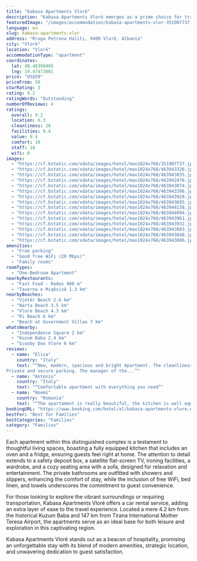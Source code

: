 ```yaml
---
title: "Kabasa Apartments Vlorë"
description: "Kabasa Apartments Vlorë emerges as a prime choice for travelers seeking comfort and convenience in the heart of Vlorë, situated just 3."
featuredImage: "/images/accommodation/kabasa-apartments-vlor-351907737.jpg"
language: en
slug: kabasa-apartments-vlor
address: "Rruga Petrona Haliti, 9400 Vlorë, Albania"
city: "Vlorë"
location: "Vlorë"
accommodationType: "apartment"
coordinates:
  lat: 40.48396895
  lng: 19.47473001
price: "US$59"
priceFrom: 59
starRating: 3
rating: 9.2
ratingWords: "Outstanding"
numberOfReviews: 4
ratings:
  overall: 9.2
  location: 6.3
  cleanliness: 10
  facilities: 9.4
  value: 9.4
  comfort: 10
  staff: 10
  wifi: 0
images:
  - "https://cf.bstatic.com/xdata/images/hotel/max1024x768/351907737.jpg?k=3b470837f60e11c52e06c7225e643df676afc65d2827c10a35018bf586185175&o=&hp=1"
  - "https://cf.bstatic.com/xdata/images/hotel/max1024x768/463943326.jpg?k=0a6fe87f4af690942236580937e5f5e7fbfbae2b613657459f488260de5f8a2a&o=&hp=1"
  - "https://cf.bstatic.com/xdata/images/hotel/max1024x768/463943035.jpg?k=54edabb377496bc2a2c65725418b24f0551921569db81cb2dedfd1cbf52a4012&o=&hp=1"
  - "https://cf.bstatic.com/xdata/images/hotel/max1024x768/463942476.jpg?k=18161ce44a47b3e82ea3deadcda5bcddf8e6e208f4ff1eca8d22b7199a285fd4&o=&hp=1"
  - "https://cf.bstatic.com/xdata/images/hotel/max1024x768/463943074.jpg?k=d688f38d76e89c71e70ea8f5f407f655c776484482b35e7e2fac0c402c625080&o=&hp=1"
  - "https://cf.bstatic.com/xdata/images/hotel/max1024x768/463943396.jpg?k=936506c4146b350a5deed5acf73d38cb468949fc9210f5f5fb474d15d2965bae&o=&hp=1"
  - "https://cf.bstatic.com/xdata/images/hotel/max1024x768/463943928.jpg?k=0fb5be923d92e4849f2e073370794c9701c916ab1e892e4ea53a4e5eb80f7a91&o=&hp=1"
  - "https://cf.bstatic.com/xdata/images/hotel/max1024x768/463943695.jpg?k=075ff289d80d4eec66eea1e7c1ea8142eab1d8fa5b3ea220ebd6420e765a93fb&o=&hp=1"
  - "https://cf.bstatic.com/xdata/images/hotel/max1024x768/463944138.jpg?k=5a54c02384c47862dfeb4e232dbb9468ea6505460e8bafa6fac64982da3a757f&o=&hp=1"
  - "https://cf.bstatic.com/xdata/images/hotel/max1024x768/463944094.jpg?k=8ed6289ddeb7b0a2110205a7f3643e31332835a6b1b84ac23d9fe8f4bc2e8773&o=&hp=1"
  - "https://cf.bstatic.com/xdata/images/hotel/max1024x768/463943961.jpg?k=2ad63f9ae7846eb6aabf38baa45eaf7404f3e14194a446aaa13cfb480789962a&o=&hp=1"
  - "https://cf.bstatic.com/xdata/images/hotel/max1024x768/463943932.jpg?k=42e5b88f7c11791d26cbf6faed5726b01fc18a5b93a61c57030045c44427e56d&o=&hp=1"
  - "https://cf.bstatic.com/xdata/images/hotel/max1024x768/463943883.jpg?k=59de169ec56a23959db51fd1941e43313013d4348560ea95e2ff5d5ac9ee358d&o=&hp=1"
  - "https://cf.bstatic.com/xdata/images/hotel/max1024x768/463943848.jpg?k=22cd643a2cf054359f2ca644a0a84df63160500e5d5fe679b108a6333406da6e&o=&hp=1"
  - "https://cf.bstatic.com/xdata/images/hotel/max1024x768/463943806.jpg?k=6e6a693367b691191c3aa03052befb07e90b94b31c383d24745cde234a30d46a&o=&hp=1"
amenities:
  - "Free parking"
  - "Good free WiFi (20 Mbps)"
  - "Family rooms"
roomTypes:
  - "One-Bedroom Apartment"
nearbyRestaurants:
  - "Fast Food - Rodos 900 m"
  - "Taverna e Miqësisë 1.3 km"
nearbyBeaches:
  - "Vjetër Beach 2.6 km"
  - "Narta Beach 3.5 km"
  - "Vlore Beach 4.3 km"
  - "Ri Beach 6 km"
  - "Beach at Government Villas 7 km"
whatsNearby:
  - "Independence Square 2 km"
  - "Kuzum Baba 2.4 km"
  - "Scooby Doo Vlore 6 km"
reviews:
  - name: "Elisa"
    country: "Italy"
    text: "“New, modern, spacious and bright Apartment. The cleanliness is impeccable. The kitchen is fully equipped. Presence of washing machine, 2 latest generation air conditioners, smart TV. Great Wi-Fi.
Private and secure parking. The manager of the...”"
  - name: "Antonio"
    country: "Italy"
    text: "“Comfortable apartment with everything you need”"
  - name: "Noemi"
    country: "Romania"
    text: "“The apartament is really beautiful, the kitchen is well equipped, the cleanless is perfect. I loved we have a washing machine too. The host is really nice and helpful. The apartment is in good location, not too far from the beach, but not in the...”"
bookingURL: "https://www.booking.com/hotel/al/kabasa-apartments-vlore.en-gb.html?aid=8035640"
bestFor: "Best for Families"
bestCategories: "Families"
category: "Families"
---
```


Each apartment within this distinguished complex is a testament to thoughtful living spaces, boasting a fully equipped kitchen that includes an oven and a fridge, ensuring guests feel right at home. The attention to detail extends to a safety deposit box, a satellite flat-screen TV, ironing facilities, a wardrobe, and a cozy seating area with a sofa, designed for relaxation and entertainment. The private bathrooms are outfitted with showers and slippers, enhancing the comfort of stay, while the inclusion of free WiFi, bed linen, and towels underscores the commitment to guest convenience.

For those looking to explore the vibrant surroundings or requiring transportation, Kabasa Apartments Vlorë offers a car rental service, adding an extra layer of ease to the travel experience. Located a mere 4.2 km from the historical Kuzum Baba and 147 km from Tirana International Mother Teresa Airport, the apartments serve as an ideal base for both leisure and exploration in this captivating region.

Kabasa Apartments Vlorë stands out as a beacon of hospitality, promising an unforgettable stay with its blend of modern amenities, strategic location, and unwavering dedication to guest satisfaction.